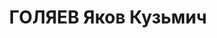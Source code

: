 ---
title: ГОЛЯЕВ Яков Кузьмич
description: "Род. в 1896, Саратовская обл., Вольский р-н, с. Шиханы, русский, обр.:\
  \ среднее, член ВКП(б). Проживал: г. Москва, Настасьинский пер., 2 - 40. Батальонный\
  \ комиссар, военный комиссар 3-го полка ПВО \n  Арестован 10.09.1937. Обв.: участие\
  \ в к.-р. тер.организации. Приговор: ВК ВС СССР, 31.10.1937 – ВМН. Расстрелян 01.11.1937.\
  \ \n  Реабилитирован ВК ВС СССР 29.06.1957"
---